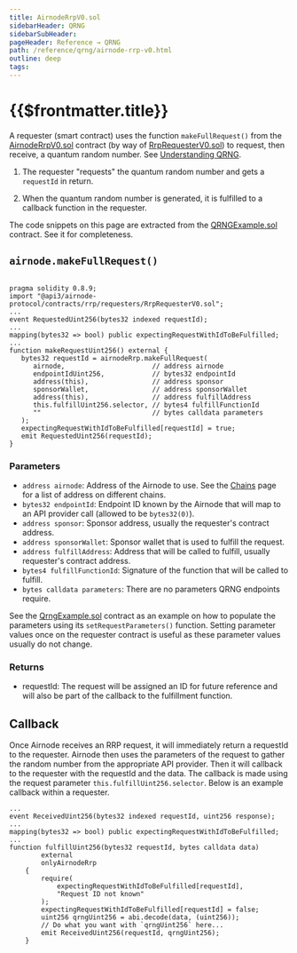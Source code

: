 ```yaml
---
title: AirnodeRrpV0.sol
sidebarHeader: QRNG
sidebarSubHeader:
pageHeader: Reference → QRNG
path: /reference/qrng/airnode-rrp-v0.html
outline: deep
tags:
---
```


<PageHeader/>

<SearchHighlight/>

# {{$frontmatter.title}}

A requester (smart contract) uses the function `makeFullRequest()` from the
[AirnodeRrpV0.sol](https://github.com/api3dao/airnode/blob/master/packages/airnode-protocol/contracts/rrp/AirnodeRrpV0.sol)
contract (by way of
[RrpRequesterV0.sol](https://github.com/api3dao/airnode/blob/master/packages/airnode-protocol/contracts/rrp/requesters/RrpRequesterV0.sol))
to request, then receive, a quantum random number. See [Understanding QRNG](./).

1. The requester "requests" the quantum random number and gets a `requestId` in
   return.

2. When the quantum random number is generated, it is fulfilled to a callback
   function in the requester.

The code snippets on this page are extracted from the
[QRNGExample.sol](./qrng-example.md) contract. See it for completeness.

## `airnode.makeFullRequest()`

```solidity

pragma solidity 0.8.9;
import "@api3/airnode-protocol/contracts/rrp/requesters/RrpRequesterV0.sol";
...
event RequestedUint256(bytes32 indexed requestId);
...
mapping(bytes32 => bool) public expectingRequestWithIdToBeFulfilled;
...
function makeRequestUint256() external {
   bytes32 requestId = airnodeRrp.makeFullRequest(
      airnode,                      // address airnode
      endpointIdUint256,            // bytes32 endpointId
      address(this),                // address sponsor
      sponsorWallet,                // address sponsorWallet
      address(this),                // address fulfillAddress
      this.fulfillUint256.selector, // bytes4 fulfillFunctionId
      ""                            // bytes calldata parameters
   );
   expectingRequestWithIdToBeFulfilled[requestId] = true;
   emit RequestedUint256(requestId);
}
```

### Parameters

- `address airnode`: Address of the Airnode to use. See the
  [Chains](./chains.md) page for a list of address on different chains.
- `bytes32 endpointId`: Endpoint ID known by the Airnode that will map to an API
  provider call (allowed to be `bytes32(0)`).
- `address sponsor`: Sponsor address, usually the requester's contract address.
- `address sponsorWallet`: Sponsor wallet that is used to fulfill the request.
- `address fulfillAddress`: Address that will be called to fulfill, usually
  requester's contract address.
- `bytes4 fulfillFunctionId`: Signature of the function that will be called to
  fulfill.
- `bytes calldata parameters`: There are no parameters QRNG endpoints require.

See the [QrngExample.sol](./qrng-example.md) contract as an example on how to
populate the parameters using its `setRequestParameters()` function. Setting
parameter values once on the requester contract is useful as these parameter
values usually do not change.

### Returns

- requestId: The request will be assigned an ID for future reference and will
  also be part of the callback to the fulfillment function.

## Callback

Once Airnode receives an RRP request, it will immediately return a requestId to
the requester. Airnode then uses the parameters of the request to gather the
random number from the appropriate API provider. Then it will callback to the
requester with the requestId and the data. The callback is made using the
request parameter `this.fulfillUint256.selector`. Below is an example callback
within a requester.

```solidity
...
event ReceivedUint256(bytes32 indexed requestId, uint256 response);
...
mapping(bytes32 => bool) public expectingRequestWithIdToBeFulfilled;
...
function fulfillUint256(bytes32 requestId, bytes calldata data)
        external
        onlyAirnodeRrp
    {
        require(
            expectingRequestWithIdToBeFulfilled[requestId],
            "Request ID not known"
        );
        expectingRequestWithIdToBeFulfilled[requestId] = false;
        uint256 qrngUint256 = abi.decode(data, (uint256));
        // Do what you want with `qrngUint256` here...
        emit ReceivedUint256(requestId, qrngUint256);
    }
```
